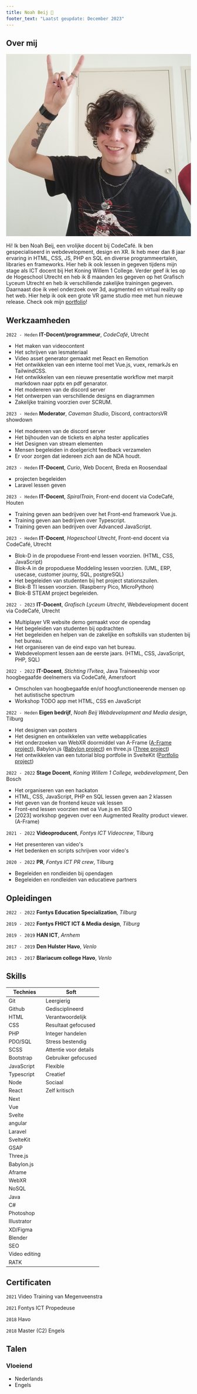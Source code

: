 ```yaml
---
title: Noah Beij 🐝
footer_text: "Laatst geupdate: December 2023"
---
```


## Over mij

<img class="profile-picture" src="profile.jpg">

Hi! Ik ben Noah Beij, een vrolijke docent bij CodeCafé. Ik ben gespecialiseerd in webdevelopment, design en XR. Ik heb meer dan 8 jaar ervaring in HTML, CSS, JS, PHP en SQL en diverse programmeertalen, libraries en frameworks. Hier heb ik ook lessen in gegeven tijdens mijn stage als ICT docent bij Het Koning Willem 1 College. Verder geef ik les op de Hogeschool Utrecht en heb ik 8 maanden les gegeven op het Grafisch Lyceum Utrecht en heb ik verschillende zakelijke trainingen gegeven. Daarnaast doe ik veel onderzoek over 3d, augmented en virtual reality op het web. Hier help ik ook een grote VR game studio mee met hun nieuwe release. Check ook mijn [portfolio](https://www.nbeij.nl)!

## Werkzaamheden

`2022 - Heden`
**IT-Docent/programmeur**, _CodeCafé_, Utrecht

<ul>
    <li> Het maken van videocontent
    <li> Het schrijven van lesmateriaal
    <li> Video asset generator gemaakt met React en Remotion
    <li> Het ontwikkelen van een interne tool met Vue.js, vuex, remarkJs en TailwindCSS.
    <li> Het ontwikkelen van een nieuwe presentatie workflow met marpit markdown naar pptx en pdf genarator.    
    <li> Het modereren van de discord server
    <li> Het ontwerpen van verschillende designs en diagrammen
    <li> Zakelijke training voorzien over SCRUM.
</ul>

`2023 - Heden`
**Moderator**, _Caveman Studio_, Discord, contractorsVR showdown

- Het modereren van de discord server
- Het bijhouden van de tickets en alpha tester applicaties
- Het Designen van stream elementen
- Mensen begeleiden in doelgericht feedback verzamelen
- Er voor zorgen dat iedereen zich aan de NDA houdt.



`2023 - Heden`
**IT-Docent**, _Curio_, Web Docent, Breda en Roosendaal

- projecten begeleiden
- Laravel lessen geven

`2023 - Heden` 
**IT-Docent**, _SpiralTrain_, Front-end docent via CodeCafé, Houten

-   Training geven aan bedrijven over het Front-end framework Vue.js.
-   Training geven aan bedrijven over Typescript.
-   Training geven aan bedrijven over Advanced JavaScript.

`2023 - Heden`
**IT-Docent**, _Hogeschool Utrecht_, Front-end docent via CodeCafé, Utrecht

<ul>
    <li> Blok-D in de propoduese Front-end lessen voorzien. (HTML, CSS, JavaScript)
    <li> Blok-A in de propoduese Moddeling lessen voorzien. (UML, ERP, usecase, customer journy, SQL, postgreSQL)
    <li> Het begeleiden van studenten bij het project stationszuilen.
    <li> Blok-B TI lessen voorzien. (Raspberry Pico, MicroPython)
    <li> Blok-B STEAM project begeleiden.
</ul>

`2022 - 2023`
**IT-Docent**, _Grafisch Lyceum Utrecht_, Webdevelopment docent via CodeCafé, Utrecht

<ul>
    <li> Multiplayer VR website demo gemaakt voor de opendag
    <li> Het begeleiden van studenten bij opdrachten
    <li> Het begeleiden en helpen van de zakelijke en softskills van studenten bij het bureau.
    <li> Het organiseren van de eind expo van het bureau.
    <li> Webdevelopment lessen aan de eerste jaars. (HTML, CSS, JavaScript, PHP, SQL)
</ul>

`2022 - 2022`
**IT-Docent**, _Stichting ITvitea_, Java Traineeship voor hoogbegaafde deelnemers via CodeCafé, Amersfoort

<ul>
    <li> Omscholen van hoogbegaafde en/of hoogfunctioneerende mensen op het autistische spectrum
    <li> Workshop TODO app met HTML, CSS en JavaScript
</ul>

`2022 - Heden`
**Eigen bedrijf**, _Noah Beij Webdevelopment and Media design_, Tilburg

<ul>
    <li> Het designen van posters
    <li> Het designen en ontwikkelen van vette webapplicaties
    <li> Het onderzoeken van WebXR doormiddel van A-Frame (<a href='https://vr.nbeij.nl' target=_blank>A-Frame project</a>), Babylon.js (<a href='https://babylon.nbeij.nl' target=_blank>Babylon project</a>) en three.js (<a href='https://xr.nbeij.nl' target=_blank>Three project</a>)
    <li> Het ontwikkelen van een tutorial blog portfolie in SvelteKit (<a href='https://www.nbeij.nl/blog/category' target=_blank>Portfolio project</a>)
</ul>

`2022 - 2022`
**Stage Docent**, _Koning Willem 1 College, webdevelopment_, Den Bosch

<ul>
    <li> Het organiseren van een hackaton
    <li> HTML, CSS, JavaScript, PHP en SQL lessen geven aan 2 klassen
    <li> Het geven van de frontend keuze vak lessen
    <li> Front-end lessen voorzien met oa Vue.js en SEO
    <li> [2023] workshop gegeven over een Augmented Reality product viewer. (A-Frame)
</ul>

`2021 - 2022`
**Videoproducent**, _Fontys ICT Videocrew_, Tilburg

<ul>
    <li> Het presenteren van video's
    <li> Het bedenken en scripts schrijven voor video's
</ul>

`2020 - 2022`
**PR**, _Fontys ICT PR crew_, Tilburg

<ul>
    <li> Begeleiden en rondleiden bij opendagen
    <li> Begeleiden en rondleiden van educatieve partners
</ul>

## Opleidingen

`2022 - 2022`
**Fontys Education Specialization**, _Tilburg_

`2019 - 2022`
**Fontys FHICT ICT & Media design**, _Tilburg_

`2019 - 2019`
**HAN ICT**, _Arnhem_

`2017 - 2019`
**Den Hulster Havo**, _Venlo_

`2013 - 2017`
**Blariacum college Havo**, _Venlo_

## Skills

| Technies      | Soft                  |
| ------------- | --------------------- |
| Git           | Leergierig            |
| Github        | Gedisciplineerd       |
| HTML          | Verantwoordelijk      |
| CSS           | Resultaat gefocused   |
| PHP           | Integer handelen      |
| PDO/SQL       | Stress bestendig      |
| SCSS          | Attentie voor details |
| Bootstrap     | Gebruiker gefocused   |
| JavaScript    | Flexible              |
| Typescript    | Creatief              |
| Node          | Sociaal               |
| React         | Zelf kritisch         |
| Next          |                       |
| Vue           |                       |
| Svelte  |                       |
| angular       |                       |
| Laravel       |                       |
|  SvelteKit    |                       |
| GSAP          |                       |
| Three.js      |                       |
| Babylon.js    |                       |
| Aframe        |                       |
| WebXR         |                       |
| NoSQL         |                       |
| Java          |                       |
| C#            |                       |
| Photoshop     |                       |
| Illustrator   |                       |
| XD/Figma      |                       |
| Blender       |                       |
| SEO           |                       |
| Video editing |                       |
| RATK          |                       |

## Certificaten

`2021`
Video Training van Megenveenstra

`2021` Fontys ICT Propedeuse

`2018` Havo

`2018` Master (C2) Engels

## Talen

### Vloeiend

- Nederlands
- Engels

<!-- ## References

- Foo Bar: Head of Department, Placeholder Names, Lorem
- John Doe: Associate Professor, Department of Computer Science, Ipsum -->
